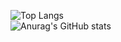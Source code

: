 ![Top Langs](https://github-readme-stats.vercel.app/api/top-langs/?username=Arsined&layout=compact&theme=tokyonight)  
![Anurag's GitHub stats](https://github-readme-stats.vercel.app/api?username=Arsined&theme=tokyonight)  
<!--START_SECTION:waka-->
<!--END_SECTION:waka-->
